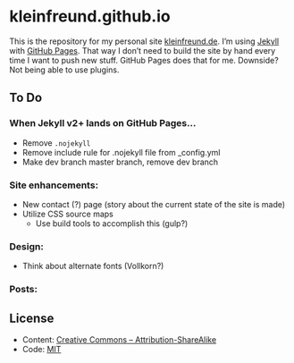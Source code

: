 # kleinfreund.github.io

This is the repository for my personal site [kleinfreund.de](http://kleinfreund.de). I’m using [Jekyll](http://jekyllrb.com) with [GitHub Pages](https://pages.github.com). That way I don’t need to build the site by hand every time I want to push new stuff. GitHub Pages does that for me. Downside? Not being able to use plugins.

## To Do

### When Jekyll v2+ lands on GitHub Pages…

- Remove `.nojekyll`
- Remove include rule for .nojekyll file from _config.yml
- Make dev branch master branch, remove dev branch

### Site enhancements:

- New contact (?) page (story about the current state of the site is made)
- Utilize CSS source maps
    - Use build tools to accomplish this (gulp?)

### Design:

- Think about alternate fonts (Vollkorn?)

### Posts:

## License

- Content: [Creative Commons – Attribution-ShareAlike](http://creativecommons.org/licenses/by-sa/3.0/)
- Code: [MIT](http://opensource.org/licenses/mit-license.php)
